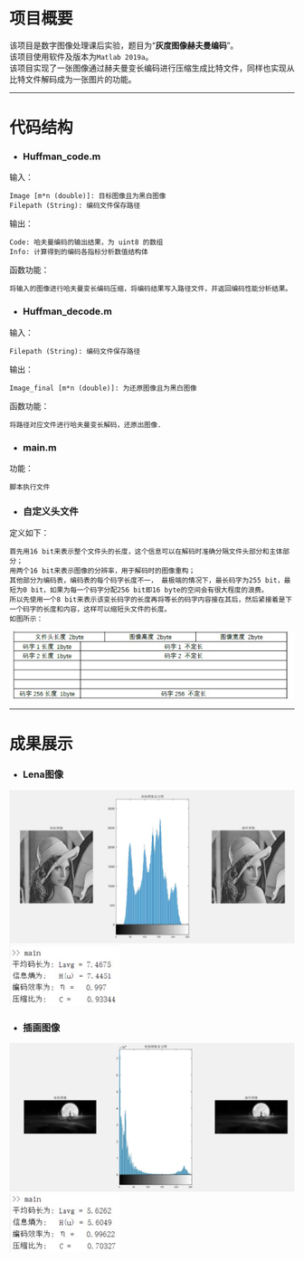 # 项目概要
该项目是数字图像处理课后实验，题目为“**灰度图像赫夫曼编码**”。  
该项目使用软件及版本为`Matlab 2019a`。  
该项目实现了一张图像通过赫夫曼变长编码进行压缩生成比特文件，同样也实现从比特文件解码成为一张图片的功能。

---
# 代码结构
- ### **Huffman_code.m**  
输入：

    Image [m*n (double)]: 目标图像且为黑白图像  
    Filepath (String): 编码文件保存路径  
    
输出：

    Code: 哈夫曼编码的输出结果，为 uint8 的数组  
    Info: 计算得到的编码各指标分析数值结构体  

函数功能： 

    将输入的图像进行哈夫曼变长编码压缩，将编码结果写入路径文件，并返回编码性能分析结果。  

- ### **Huffman_decode.m**  
输入：

    Filepath (String): 编码文件保存路径  
    
输出：

    Image_final [m*n (double)]: 为还原图像且为黑白图像

函数功能： 

    将路径对应文件进行哈夫曼变长解码，还原出图像.

- ### **main.m**  
功能：

    脚本执行文件
    
- ### **自定义头文件**
定义如下：

    首先用16 bit来表示整个文件头的长度，这个信息可以在解码时准确分隔文件头部分和主体部分；
    用两个16 bit来表示图像的分辨率，用于解码时的图像重构；
    其他部分为编码表，编码表的每个码字长度不一， 最极端的情况下，最长码字为255 bit，最短为0 bit，如果为每一个码字分配256 bit即16 byte的空间会有很大程度的浪费。
    所以先使用一个8 bit来表示该变长码字的长度再将等长的码字内容接在其后，然后紧接着是下一个码字的长度和内容，这样可以缩短头文件的长度。
    如图所示：
    
![](Image/head.jpg)

---
# 成果展示
- ### **Lena图像**

![](Image/Lena_R1.jpg)![](Image/Lena_R2.jpg)
- ### **插画图像**

![](Image/Ikon_R1.jpg)![](Image/Ikon_R2.jpg)
